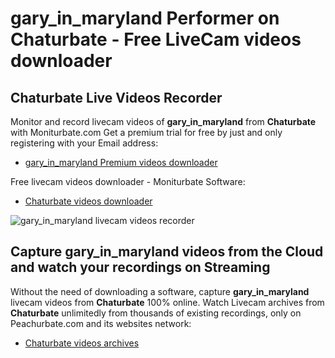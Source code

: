 # gary_in_maryland Performer on Chaturbate - Free LiveCam videos downloader

## Chaturbate Live Videos Recorder

Monitor and record livecam videos of **gary_in_maryland** from **Chaturbate** with Moniturbate.com
Get a premium trial for free by just and only registering with your Email address:
* [gary_in_maryland Premium videos downloader](https://moniturbate.com/request-demo-licence-key.html)

Free livecam videos downloader - Moniturbate Software:
* [Chaturbate videos downloader](https://moniturbate.com/moniturbate-download-software.html)

![gary_in_maryland livecam videos recorder](https://peachurnet.com/templates/moniturbate-software.png)


## Capture gary_in_maryland videos from the Cloud and watch your recordings on Streaming

Without the need of downloading a software, capture **gary_in_maryland** livecam videos from **Chaturbate** 100% online.
Watch Livecam archives from **Chaturbate** unlimitedly from thousands of existing recordings, only on Peachurbate.com and its websites network:
* [Chaturbate videos archives](https://peachurnet.com/)